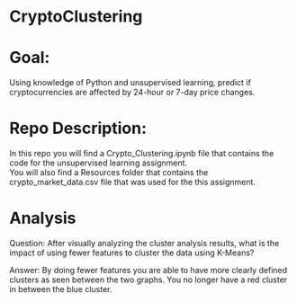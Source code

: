 # CryptoClustering

# Goal: 
Using knowledge of Python and unsupervised learning, predict if cryptocurrencies are affected by 24-hour or 7-day price changes.  

# Repo Description: 
In this repo you will find a Crypto_Clustering.ipynb file that contains the code for the unsupervised learning assignment.  
You will also find a Resources folder that contains the crypto_market_data.csv file that was used for the this assignment.  

# Analysis

Question: After visually analyzing the cluster analysis results, what is the impact of using fewer features to cluster the data using K-Means?

Answer: By doing fewer features you are able to have more clearly defined clusters as seen between the two graphs. You no longer have a red cluster in between the blue cluster.

